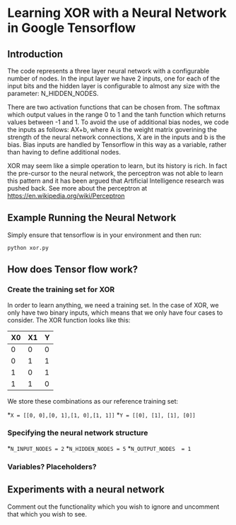# Learning XOR with a Neural Network in Google Tensorflow

## Introduction

The code represents a three layer neural network with a configurable number of nodes. In the input layer we have 2 inputs, one for each of the input bits and the hidden layer is configurable to almost any size with the parameter: N_HIDDEN_NODES. 

There are two activation functions that can be chosen from. The softmax which output values in the range 0 to 1 and the tanh function which returns values between -1 and 1. To avoid the use of additional bias nodes, we code the inputs as follows: AX+b, where A is the weight matrix goverining the strength of the neural network connections, X are in the inputs and b is the bias. Bias inputs are handled by Tensorflow in this way as a variable, rather than having to define additional nodes.

XOR may seem like a simple operation to learn, but its history is rich. In fact the pre-cursor to the neural network, the perceptron was not able to learn this pattern and it has been argued that Artificial Intelligence research was pushed back. See more about the perceptron at https://en.wikipedia.org/wiki/Perceptron 

## Example Running the Neural Network

Simply ensure that tensorflow is in your environment and then run:

`python xor.py`

## How does Tensor flow work?

### Create the training set for XOR

In order to learn anything, we need a training set. In the case of XOR, we only have two binary inputs, which means that we only have four cases to consider. The XOR function looks like this:

| X0 | X1 | Y |
---- |--- |---|
0    | 0  | 0 |
0    | 1  | 1 |
1    | 0  | 1 |
1    | 1  | 0 |


We store these combinations as our reference training set:

*`X = [[0, 0],[0, 1],[1, 0],[1, 1]]`
*`Y = [[0], [1], [1], [0]]`

### Specifying the neural network structure

*`N_INPUT_NODES = 2`
*`N_HIDDEN_NODES = 5`
*`N_OUTPUT_NODES  = 1`

### Variables? Placeholders?






## Experiments with a neural network

Comment out the functionality which you wish to ignore and uncomment that which you wish to see.


